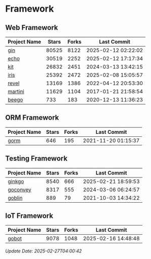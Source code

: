 # Framework

## Web Framework
| Project Name | Stars | Forks | Last Commit |
| ------------ | ----- | ----- | ----------- |
| [gin](https://github.com/gin-gonic/gin) | 80525 | 8122 | 2025-02-12 02:22:02 |
| [echo](https://github.com/labstack/echo) | 30519 | 2252 | 2025-02-12 17:17:34 |
| [kit](https://github.com/go-kit/kit) | 26832 | 2451 | 2024-03-13 13:42:15 |
| [iris](https://github.com/kataras/iris) | 25392 | 2472 | 2025-02-08 15:05:57 |
| [revel](https://github.com/revel/revel) | 13169 | 1386 | 2022-04-12 20:53:30 |
| [martini](https://github.com/go-martini/martini) | 11629 | 1104 | 2017-01-21 21:58:54 |
| [beego](https://github.com/astaxie/beego) | 733 | 183 | 2020-12-13 11:36:23 |

## ORM Framework
| Project Name | Stars | Forks | Last Commit |
| ------------ | ----- | ----- | ----------- |
| [gorm](https://github.com/jinzhu/gorm) | 646 | 195 | 2021-11-20 01:15:37 |

## Testing Framework
| Project Name | Stars | Forks | Last Commit |
| ------------ | ----- | ----- | ----------- |
| [ginkgo](https://github.com/onsi/ginkgo) | 8540 | 666 | 2025-02-21 18:59:53 |
| [goconvey](https://github.com/smartystreets/goconvey) | 8317 | 555 | 2024-03-06 06:24:57 |
| [goblin](https://github.com/franela/goblin) | 889 | 79 | 2021-10-03 14:34:22 |

## IoT Framework
| Project Name | Stars | Forks | Last Commit |
| ------------ | ----- | ----- | ----------- |
| [gobot](https://github.com/hybridgroup/gobot) | 9078 | 1048 | 2025-02-16 14:48:48 |

*Update Date: 2025-02-27T04:00:42*